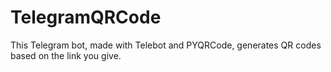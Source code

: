 # TelegramQRCode
This Telegram bot, made with Telebot and PYQRCode, generates QR codes based on the link you give.
